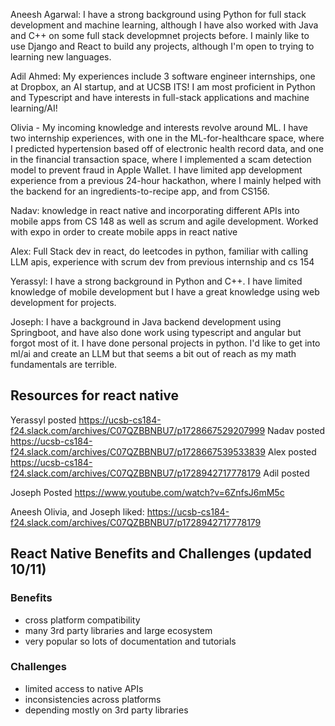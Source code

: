 Aneesh Agarwal: I have a strong background using Python for full stack development and machine learning, although I have also worked with Java and C++  on some full stack developmnet projects before. I mainly like to use Django and React to build any projects, although I'm open to trying to learning new languages.    

Adil Ahmed: My experiences include 3 software engineer internships, one at Dropbox, an AI startup, and at UCSB ITS! I am most proficient in Python and Typescript and have interests in full-stack applications and machine learning/AI!

Olivia - My incoming knowledge and interests revolve around ML. I have two internship experiences, with one in the ML-for-healthcare space, where I predicted hypertension based off of 
electronic health record data, and one in the financial transaction space, where I implemented a scam detection model to prevent fraud in Apple Wallet. I have limited app development experience from a previous 24-hour hackathon, where I mainly helped with the backend for an ingredients-to-recipe app, and from CS156.

Nadav: knowledge in react native and incorporating different APIs into mobile apps from CS 148 as well as scrum and agile development. Worked with expo in order to create mobile apps in react native

Alex: Full Stack dev in react, do leetcodes in python, familiar with calling LLM apis, experience with scrum dev from previous internship and cs 154

Yerassyl: I have a strong background in Python and C++. I have limited knowledge of mobile development but I have a great knowledge using web development for projects. 

Joseph: I have a background in Java backend development using Springboot, and have also done work using typescript and angular but forgot most of it. I have done personal projects in python. I'd like to get into ml/ai and create an LLM but that seems a bit out of reach as my math fundamentals are terrible. 



## Resources for react native
Yerassyl posted
https://ucsb-cs184-f24.slack.com/archives/C07QZBBNBU7/p1728667529207999
Nadav posted
https://ucsb-cs184-f24.slack.com/archives/C07QZBBNBU7/p1728667539533839
Alex posted
https://ucsb-cs184-f24.slack.com/archives/C07QZBBNBU7/p1728942717778179
Adil posted

Joseph Posted
https://www.youtube.com/watch?v=6ZnfsJ6mM5c

Aneesh Olivia, and Joseph liked:
https://ucsb-cs184-f24.slack.com/archives/C07QZBBNBU7/p1728942717778179

## React Native Benefits and Challenges (updated 10/11)

### Benefits
* cross platform compatibility
* many 3rd party libraries and large ecosystem
* very popular so lots of documentation and tutorials

### Challenges
* limited access to native APIs
* inconsistencies across platforms
* depending mostly on 3rd party libraries


